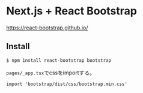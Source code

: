 # Next.js + React Bootstrap

https://react-bootstrap.github.io/

## Install

```sh
$ npm install react-bootstrap bootstrap
```

`pages/_app.tsx`でcssをimportする。

```tsx
import 'bootstrap/dist/css/bootstrap.min.css'
```
